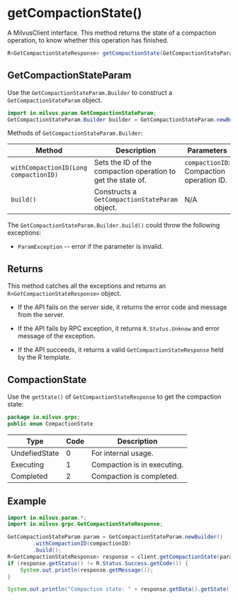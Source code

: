 # getCompactionState()

A MilvusClient interface. This method returns the state of a compaction operation, to know whether this operation has finished.

```Java
R<GetCompactionStateResponse> getCompactionState(GetCompactionStateParam requestParam);
```

## GetCompactionStateParam

Use the `GetCompactionStateParam.Builder` to construct a `GetCompactionStateParam` object.

```Java
import io.milvus.param.GetCompactionStateParam;
GetCompactionStateParam.Builder builder = GetCompactionStateParam.newBuilder();
```

Methods of `GetCompactionStateParam.Builder`:

| Method                              | Description                                | Parameters                            |
| ----------------------------------- | ------------------------------------------ | ------------------------------------- |
| `withCompactionID(Long compactionID)` | Sets the ID of the compaction operation to get the state of. | `compactionID`: Compaction operation ID. |
| `build()`                             | Constructs a `GetCompactionStateParam` object. |  N/A                                    |N/A

The `GetCompactionStateParam.Builder.build()` could throw the following exceptions:

- `ParamException` -- error if the parameter is invalid.

## Returns

This method catches all the exceptions and returns an `R<GetCompactionStateResponse>` object.

- If the API fails on the server side, it returns the error code and message from the server.

- If the API fails by RPC exception, it returns `R.Status.Unknow` and error message of the exception.

- If the API succeeds, it returns a valid `GetCompactionStateResponse` held by the R template.

## CompactionState

Use the `getState()` of `GetCompactionStateResponse` to get the compaction state:

```Java
package io.milvus.grpc;
public enum CompactionState
```

| Type        | Code | Description            |
| --------------- | -------- | -------------------------- |
| UndefiedState | 0        | For internal usage.        |
| Executing     | 1        | Compaction is in executing. |
| Completed     | 2        | Compaction is completed.    |

## Example

```Java
import io.milvus.param.*;
import io.milvus.grpc.GetCompactionStateResponse;

GetCompactionStateParam param = GetCompactionStateParam.newBuilder()
        .withCompactionID(compactionID)
        .build();
R<GetCompactionStateResponse> response = client.getCompactionState(param);
if (response.getStatus() != R.Status.Success.getCode()) {
    System.out.println(response.getMessage());
}

System.out.println("Compaction state: " + response.getData().getState());
```
